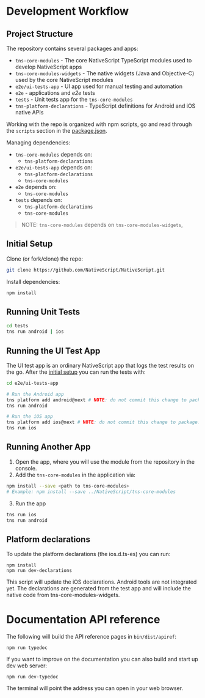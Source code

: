 Development Workflow
====================

## Project Structure

The repository contains several packages and apps:
 - `tns-core-modules` - The core NativeScript TypeScript modules used to develop NativeScript apps
 - `tns-core-modules-widgets` - The native widgets (Java and Objective-C) used by the core NativeScript modules
 - `e2e/ui-tests-app` - UI app used for manual testing and automation
 - `e2e` - applications and *e2e* tests
 - `tests` - Unit tests app for the `tns-core-modules`
 - `tns-platform-declarations` - TypeScript definitions for Android and iOS native APIs

Working with the repo is organized with npm scripts,
go and read through the `scripts` section in the [package.json](./package.json).

Managing dependencies:
 - `tns-core-modules` depends on:
    - `tns-platform-declarations`
 - `e2e/ui-tests-app` depends on:
    - `tns-platform-declarations`
    - `tns-core-modules`
 - `e2e` depends on:
    - `tns-core-modules`
 - `tests` depends on:
    - `tns-platform-declarations`
    - `tns-core-modules`

> NOTE: `tns-core-modules` depends on `tns-core-modules-widgets`,

## Initial Setup

Clone (or fork/clone) the repo:

``` bash
git clone https://github.com/NativeScript/NativeScript.git
```

Install dependencies:

``` bash
npm install
```

## Running Unit Tests

``` bash
cd tests
tns run android | ios
```

## Running the UI Test App

The UI test app is an ordinary NativeScript app that logs the test results on the go.
After the [initial setup](#initial-setup) you can run the tests with:

``` bash
cd e2e/ui-tests-app

# Run the Android app
tns platform add android@next # NOTE: do not commit this change to package.json
tns run android

# Run the iOS app
tns platform add ios@next # NOTE: do not commit this change to package.json
tns run ios

```

## Running Another App

1. Open the app, where you will use the module from the repository in the console.
2. Add the `tns-core-modules` in the application via:
```bash
npm install --save <path to tns-core-modules>
# Example: npm install --save ../NativeScript/tns-core-modules
```
3. Run the app
```bash
tns run ios
tns run android
```

## Platform declarations
To update the platform declarations (the ios.d.ts-es) you can run:

```
npm install
npm run dev-declarations
```

This script will update the iOS declarations. Android tools are not integrated yet.
The declarations are generated from the test app and will include the native code from tns-core-modules-widgets.

# Documentation API reference

The following will build the API reference pages in `bin/dist/apiref`:

```
npm run typedoc
```

If you want to improve on the documentation you can also build and start up dev web server:

```
npm run dev-typedoc
```

The terminal will point the address you can open in your web browser.
